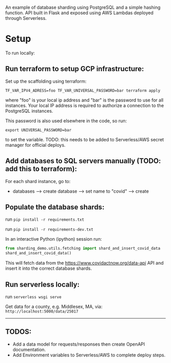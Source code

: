 An example of database sharding using PostgreSQL and a simple hashing function. API built in Flask and exposed using AWS Lambdas deployed through Serverless.


# Setup 
To run locally:

## Run terraform to setup GCP infrastructure:
Set up the scaffolding using terraform:

```TF_VAR_IPV4_ADRESS=foo TF_VAR_UNIVERSAL_PASSWORD=bar terraform apply```

where "foo" is your local ip address and "bar" is the password to use for all instances.
Your local IP address is required to authorize a connection to the PostgreSQL instances. 

This password is also used elsewhere in the code, so run:

`export UNIVERSAL_PASSWORD=bar`

to set the variable. TODO: this needs to be added to Serverless/AWS secret manager for official deploys.

## Add databases to SQL servers manually (TODO: add this to terraform):
For each shard instance, go to:

- databases --> create database --> set name to "covid" --> create


## Populate the database shards:
run `pip install -r requirements.txt`

run `pip install -r requirements-dev.txt`

In an interactive Python (ipython) session run:

```python
from sharding_demo.utils.fetching import shard_and_insert_covid_data
shard_and_insert_covid_data()
```

This will fetch data from the https://www.covidactnow.org/data-api API and insert it into the correct database shards.

## Run serverless locally:
run `serverless wsgi serve`

Get data for a county, e.g. Middlesex, MA, via: `http://localhost:5000/data/25017`


--------------

## TODOS:
- Add a data model for requests/responses then create OpenAPI documentation.
- Add Environment variables to Serverless/AWS to complete deploy steps.
